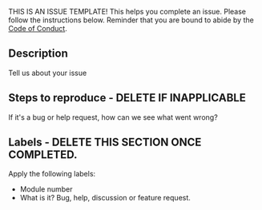 THIS IS AN ISSUE TEMPLATE! This helps you complete an issue. Please follow the instructions below. Reminder that you are bound to abide by the [Code of Conduct](../CODE_OF_CONDUCT.md). 

## Description

Tell us about your issue

## Steps to reproduce - DELETE IF INAPPLICABLE

If it's a bug or help request, how can we see what went wrong?

## Labels - DELETE THIS SECTION ONCE COMPLETED.

Apply the following labels:
- Module number
- What is it? Bug, help, discussion or feature request.
